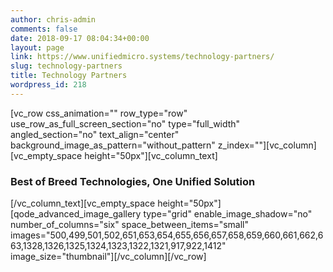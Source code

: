 ```yaml
---
author: chris-admin
comments: false
date: 2018-09-17 08:04:34+00:00
layout: page
link: https://www.unifiedmicro.systems/technology-partners/
slug: technology-partners
title: Technology Partners
wordpress_id: 218
---
```


[vc_row css_animation="" row_type="row" use_row_as_full_screen_section="no" type="full_width" angled_section="no" text_align="center" background_image_as_pattern="without_pattern" z_index=""][vc_column][vc_empty_space height="50px"][vc_column_text]


### Best of Breed Technologies, One Unified Solution


[/vc_column_text][vc_empty_space height="50px"][qode_advanced_image_gallery type="grid" enable_image_shadow="no" number_of_columns="six" space_between_items="small" images="500,499,501,502,651,653,654,655,656,657,658,659,660,661,662,663,1328,1326,1325,1324,1323,1322,1321,917,922,1412" image_size="thumbnail"][/vc_column][/vc_row]
